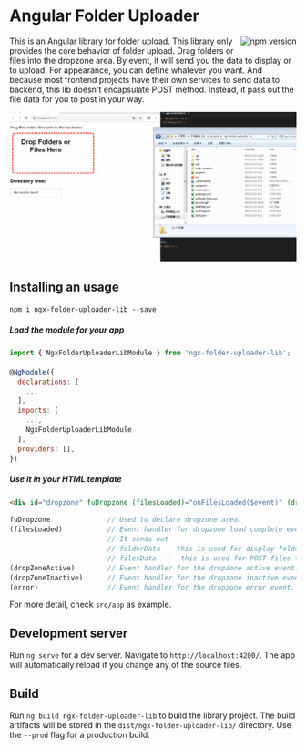 # Angular Folder Uploader

<a href="https://badge.fury.io/js/ngx-folder-uploader-lib"><img src="https://badge.fury.io/js/ngx-folder-uploader-lib.svg" align="right" alt="npm version" height="18"></a>

This is an Angular library for folder upload. This library only provides the core behavior of folder upload. Drag folders or files into the dropzone area. By event, it will send you the data to display or to upload. For appearance, you can define whatever you want. And because most frontend projects have their own services to send data to backend, this lib doesn't encapsulate POST method. Instead, it pass out the file data for you to post in your way.

![image](https://github.com/ft115637850/ngx-folder-uploader/blob/master/preview.gif)

## Installing an usage
`npm i ngx-folder-uploader-lib --save`

##### Load the module for your app
```javascript
import { NgxFolderUploaderLibModule } from 'ngx-folder-uploader-lib';

@NgModule({
  declarations: [
    ...
  ],
  imports: [
    ...,
    NgxFolderUploaderLibModule
  ],
  providers: [],
})

```

##### Use it in your HTML template
```html
<div id="dropzone" fuDropzone (filesLoaded)="onFilesLoaded($event)" (dropZoneActive)="onActive()" (dropZoneInactive)="onInactive()" (error)="onErr($event)" />
```

```javascript
fuDropzone              // Used to declare dropzone area.
(filesLoaded)           // Event handler for dropzone load complete event. 
                        // It sends out
                        // folderData -- this is used for display folder structure.
                        // filesData  --  this is used for POST files to backend.
(dropZoneActive)        // Event handler for the dropzone active event.
(dropZoneInactive)      // Event handler for the dropzone inactive event.
(error)                 // Event handler for the dropzone error event.
```

For more detail, check `src/app` as example.

## Development server

Run `ng serve` for a dev server. Navigate to `http://localhost:4200/`. The app will automatically reload if you change any of the source files.

## Build

Run `ng build ngx-folder-uploader-lib` to build the library project. The build artifacts will be stored in the `dist/ngx-folder-uploader-lib/` directory. Use the `--prod` flag for a production build.
